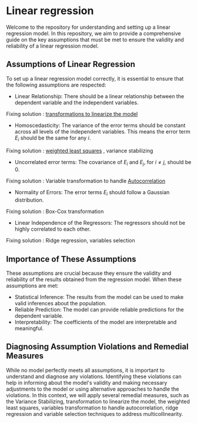# Linear regression

Welcome to the repository for understanding and setting up a linear regression model. In this repository, we aim to provide a comprehensive guide on the key assumptions that must be met to ensure the validity and reliability of a linear regression model.

## Assumptions of Linear Regression
To set up a linear regression model correctly, it is essential to ensure that the following assumptions are respected:

  - Linear Relationship:
There should be a linear relationship between the dependent variable and the independent variables.

Fixing solution : [transformations to linearize the model](Transformation-to-linearize-the-model.md) 
  
  - Homoscedasticity:
The variance of the error terms should be constant across all levels of the independent variables. This means the error term $E_i$ should be the same for any $i$. 

Fixing solution : [weighted least squares](Weighted-Least-Squares.md) , variance stabilizing
  
  - Uncorrelated error terms:
The covariance of $E_i$ and $E_j$, for $i\neq j$, should be 0.

Fixing solution : Variable transformation to handle [Autocorrelation](autocorrelation.md)
  
  - Normality of Errors:
The error terms $E_i$ should follow a Gaussian distribution.

Fixing solution : Box-Cox transformation
  
  - Linear Independence of the Regressors:
The regressors should not be highly correlated to each other.

Fixing solution : Ridge regression, variables selection
   

## Importance of These Assumptions
These assumptions are crucial because they ensure the validity and reliability of the results obtained from the regression model. When these assumptions are met:

  - Statistical Inference: The results from the model can be used to make valid inferences about the population.
  - Reliable Prediction: The model can provide reliable predictions for the dependent variable.
  - Interpretability: The coefficients of the model are interpretable and meaningful.

## Diagnosing Assumption Violations and Remedial Measures
While no model perfectly meets all assumptions, it is important to understand and diagnose any violations. Identifying these violations can help in informing about the model's validity and making necessary adjustments to the model or using alternative approaches to handle the violations. 
In this context, we will apply several remedial measures, such as the Variance Stabilizing, transformation to linearize the model, the weighted least squares, variables transformation to handle autocorrelation, ridge regression and variable selection techniques to address multicollinearity. 






